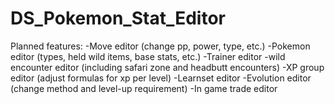 # DS_Pokemon_Stat_Editor

Planned features:
-Move editor (change pp, power, type, etc.)
-Pokemon editor (types, held wild items, base stats, etc.)
-Trainer editor
-wild encounter editor (including safari zone and headbutt encounters)
-XP group editor (adjust formulas for xp per level)
-Learnset editor
-Evolution editor (change method and level-up requirement)
-In game trade editor
